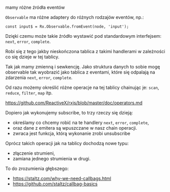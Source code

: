 mamy różne źródła eventów

`Observable` ma różne adaptery do różnych rodzajów eventów, np.:

```const node = document.querySelector('input[type=text]');
const input$ = Rx.Observable.fromEvent(node, 'input');
```

Dzięki czemu może takie źródło wystawić pod standardowym interfejsem: `next`, `error`, `complete`.

Robi się z tego jakby nieskończona tablica z takimi handlerami w zależności co się dzieje w tej tablicy.

Tak jak mamy zmienną i sewkencję. Jako struktura danych to sobie mogę observable tak wyobrazić jako tablica z eventami, które się odpalają na zdarzenia `next`, `error`, `complete`.

Od razu możemy określić różne operacje na tej tablicy chainując je: `scan`, `reduce`, `filter`, `map` itp.

https://github.com/ReactiveX/rxjs/blob/master/doc/operators.md

Dopiero jak wykonujemy subscribe, to trzy rzeczy się dzieją:

- określamy co chcemy robić na te handlery `next`, `error`, `complete`,
- oraz dane z emitera są wpuszczane w nasz chain operacji.
- zwraca jest funkcja, którą wykonanie zrobi unsubscribe

Oprócz takich operacji jak na tablicy dochodzą nowe typu:

- złączenie strumieni,
- zamiana jednego strumienia w drugi.

To do zrozumienia głębszego:
- https://staltz.com/why-we-need-callbags.html
- https://github.com/staltz/callbag-basics